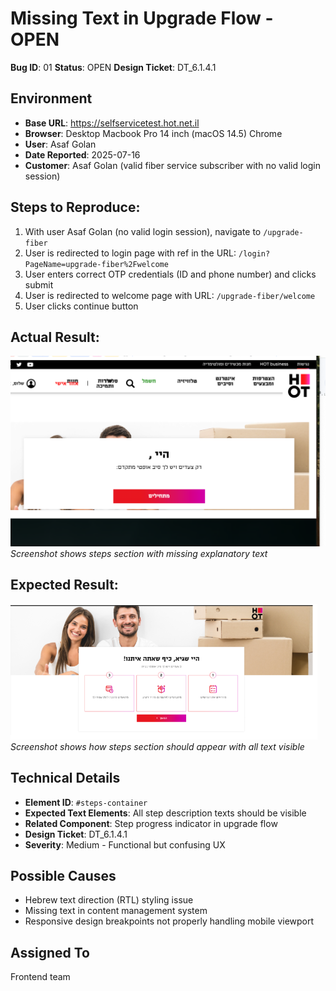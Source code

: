 # Missing Text in Upgrade Flow - OPEN

**Bug ID**: 01
**Status**: OPEN
**Design Ticket**: DT_6.1.4.1

## Environment
- **Base URL**: https://selfservicetest.hot.net.il
- **Browser**: Desktop Macbook Pro 14 inch (macOS 14.5) Chrome
- **User**: Asaf Golan
- **Date Reported**: 2025-07-16
- **Customer**: Asaf Golan (valid fiber service subscriber with no valid login session)

## Steps to Reproduce:
1. With user Asaf Golan (no valid login session), navigate to `/upgrade-fiber`
2. User is redirected to login page with ref in the URL: `/login?PageName=upgrade-fiber%2Fwelcome`
3. User enters correct OTP credentials (ID and phone number) and clicks submit
4. User is redirected to welcome page with URL: `/upgrade-fiber/welcome`
5. User clicks continue button


## Actual Result:

![Missing text in steps section](./assets/invalid_welcome_view_DT_6.1.4.1.png)
*Screenshot shows steps section with missing explanatory text*

## Expected Result:

![Expected complete steps section](./assets/valid_welcome_view_DT_6.1.4.1.png)
*Screenshot shows how steps section should appear with all text visible*

## Technical Details
- **Element ID**: `#steps-container`
- **Expected Text Elements**: All step description texts should be visible
- **Related Component**: Step progress indicator in upgrade flow
- **Design Ticket**: DT_6.1.4.1
- **Severity**: Medium - Functional but confusing UX

## Possible Causes
- Hebrew text direction (RTL) styling issue
- Missing text in content management system
- Responsive design breakpoints not properly handling mobile viewport

## Assigned To
Frontend team

